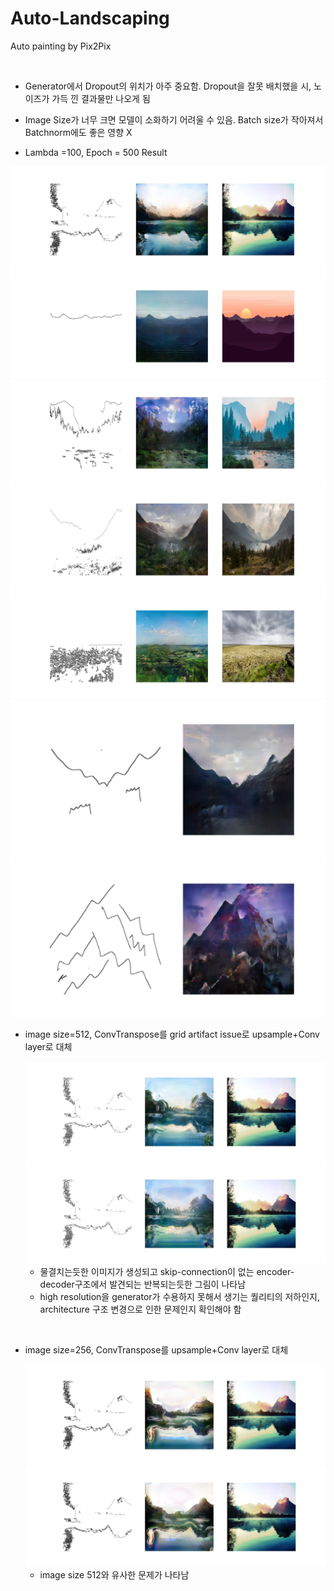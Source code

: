 # Auto-Landscaping

Auto painting by Pix2Pix

<br/>

* Generator에서 Dropout의 위치가 아주 중요함. Dropout을 잘못 배치했을 시, 노이즈가 가득 낀 결과물만 나오게 됨

* Image Size가 너무 크면 모델이 소화하기 어려울 수 있음. Batch size가 작아져서 Batchnorm에도 좋은 영향 X



* Lambda =100, Epoch = 500 Result

  

<img src="images/0.jpg" />

<img src="images/7.jpg" />

<img src="images/15.jpg" />

<img src="images/16.jpg" />

<img src="images/21.jpg" />

<img src="images/test5.jpg" />

<img src="images/test6.jpg" />

<br/>

* image size=512, ConvTranspose를 grid artifact issue로 upsample+Conv layer로 대체

  <img src="images/512_0.jpg" />

  <img src="images/512_1.jpg" />

  - 물결치는듯한 이미지가 생성되고 skip-connection이 없는 encoder-decoder구조에서 발견되는 반복되는듯한 그림이 나타남
  - high resolution을 generator가 수용하지 못해서 생기는 퀄리티의 저하인지, architecture 구조 변경으로 인한 문제인지 확인해야 함


<br/>

* image size=256, ConvTranspose를 upsample+Conv layer로 대체

  <img src="images/256_0.jpg" />

  <img src="images/256_1.jpg" />

  - image size 512와 유사한 문제가 나타남

    

